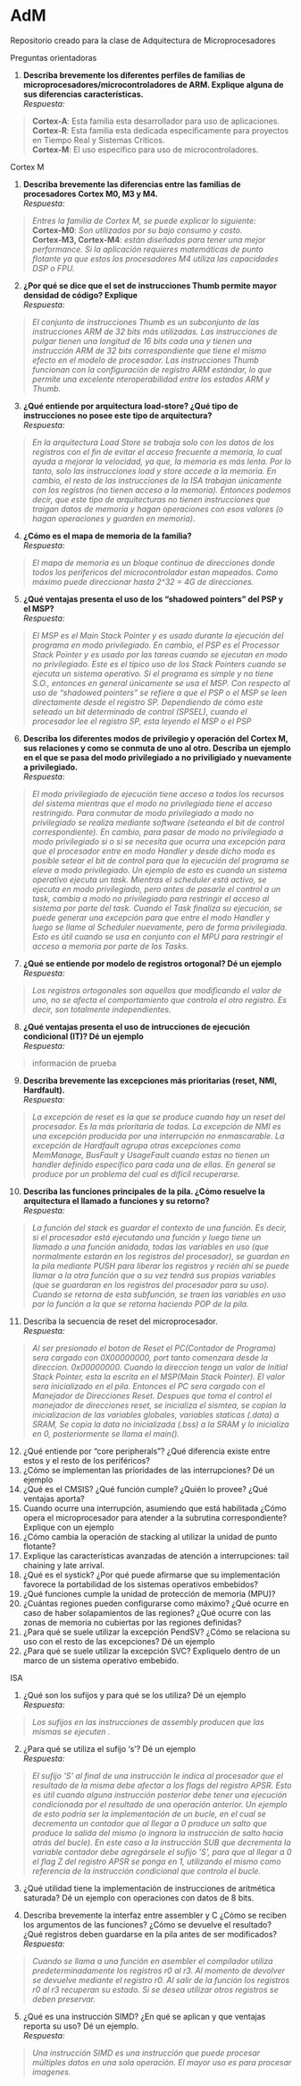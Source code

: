 # AdM
Repositorio creado para la clase de Adquitectura de Microprocesadores


Preguntas orientadoras
1. <b>Describa brevemente los diferentes perfiles de familias de
microprocesadores/microcontroladores de ARM. Explique alguna de sus diferencias características.</b>
<br/><em>Respuesta:</em>

> <b>Cortex-A</b>: Esta familia esta desarrollador para uso de aplicaciones.
> <br/>
> <b>Cortex-R</b>: Esta familia esta dedicada especificamente para proyectos en Tiempo Real y Sistemas Criticos.
> <br/>
> <b>Cortex-M</b>: El uso especifico para uso de microcontroladores.

Cortex M
1. <b>Describa brevemente las diferencias entre las familias de procesadores Cortex M0, M3 y M4. </b>
<br/><em>Respuesta:</em>

> <em>Entres la familia de Cortex M, se puede explicar lo siguiente: </em>
> <br/>
> <b>Cortex-M0</b>: <em>Son utilizados por su bajo consumo y costo.</em>
> <br/>
> <b>Cortex-M3, Cortex-M4</b>: <em>están diseñados para tener una mejor performance.  Si la aplicación requieres matemáticas de punto flotante ya que estos los procesadores M4 utiliza las capacidades DSP o FPU.</em>

2. <b>¿Por qué se dice que el set de instrucciones Thumb permite mayor densidad de código? Explique</b>
<br/><em>Respuesta:</em>

> <em>El conjunto de instrucciones Thumb es un subconjunto de las instrucciones ARM de 32 bits más utilizadas. Las instrucciones de pulgar tienen una longitud de 16 bits cada una y tienen una instrucción ARM de 32 bits correspondiente que tiene el mismo efecto en el modelo de procesador. Las instrucciones Thumb funcionan con la configuración de registro ARM estándar, lo que permite una excelente nteroperabilidad entre los estados ARM y Thumb.</em>

3. <b>¿Qué entiende por arquitectura load-store? ¿Qué tipo de instrucciones no posee este tipo de arquitectura?</b>
<br/><em>Respuesta: </em>

> <em>En la arquitectura Load Store se trabaja solo con los datos de los registros con el fin de evitar el acceso frecuente a memoria, lo cual ayuda a mejorar la velocidad, ya que, la memoria es más lenta. Por lo tanto, solo las instrucciones load y store accede a la memoria.  En cambio, el resto de las instrucciones de la ISA trabajan únicamente con los registros (no tienen acceso a la memoria).  Entonces podemos decir, que este tipo de arquitecturas no tienen instrucciones que traigan datos de memoria y hagan operaciones con esos valores (o hagan operaciones y guarden en memoria).</em>

4. <b>¿Cómo es el mapa de memoria de la familia?</b>
<br/><em>Respuesta: </em>

><em>El mapa de memoria es un bloque continuo de direcciones donde todos los perifericos del microcontrolador estan mapeados. Como máximo puede direccionar hasta 2^32 = 4G de direcciones.</em>

5. <b>¿Qué ventajas presenta el uso de los “shadowed pointers” del PSP y el MSP?</b>
<br/><em>Respuesta: </em><br/>

><em>El MSP es el Main Stack Pointer y es usado durante la ejecución del programa en modo privilegiado. En cambio, el PSP es el Processor Stack Pointer y es usado por las tareas cuando se ejecutan en modo no privilegiado. Este es el típico uso de los Stack Pointers cuando se ejecuta un sistema operativo. Si el programa es simple y no tiene S.O., entonces en general únicamente se usa el MSP. Con respecto al uso  de “shadowed pointers” se refiere a que el PSP o el MSP se leen directamente desde el registro SP. Dependiendo de cómo este seteado un bit determinado de control (SPSEL), cuando el procesador lee el registro SP, esta leyendo el MSP o el PSP</em>

6. <b>Describa los diferentes modos de privilegio y operación del Cortex M, sus relaciones y como se conmuta de uno al otro. Describa un ejemplo en el que se pasa del modo privilegiado a no priviligiado y nuevamente a privilegiado.</b>
<br/><em>Respuesta: </em><br/>

><em>El modo privilegiado de ejecución tiene acceso a todos los recursos del sistema mientras que el modo no privilegiado tiene el acceso restringido. Para conmutar de modo privilegiado a modo no privilegiado se realiza mediante software (seteando el bit de control correspondiente). En cambio, para pasar de modo no privilegiado a modo privilegiado si o si se necesita que ocurra una excepción para que el procesador entre en modo Handler y desde dicho modo es posible setear el bit de control para que la ejecución del programa se eleve a modo privilegiado. Un ejemplo de esto es cuando un sistema operativo ejecuta un task. Mientras el scheduler está activo, se ejecuta en modo privilegiado, pero antes de pasarle el control a un task, cambia a modo no privilegiado para restringir el acceso al sistema por parte del task. Cuando el Task finaliza su ejecución, se puede generar una excepción para que entre el modo Handler y luego se llame al Scheduler nuevamente, pero de forma privilegiada. Esto es útil cuando se usa en conjunto con el MPU para restringir el acceso a memoria por parte de los Tasks.</em>

7. <b>¿Qué se entiende por modelo de registros ortogonal? Dé un ejemplo</b>
<br/><em>Respuesta:</em><br/>

><em>Los registros ortogonales son aquellos que modificando el valor de uno, no se afecta el comportamiento que controla el otro registro. Es decir, son totalmente independientes.</em>

8. <b>¿Qué ventajas presenta el uso de intrucciones de ejecución condicional (IT)? Dé un ejemplo</b>
<br/><em>Respuesta:</em><br/>

>información de prueba

9. <b>Describa brevemente las excepciones más prioritarias (reset, NMI, Hardfault).</b>
<br/><em>Respuesta:</em><br/>

><em>La excepción de reset es la que se produce cuando hay un reset del procesador. Es la más prioritaria de todas. La excepción de NMI es una excepción producida por una interrupción no enmascarable. La excepción de Hardfault agrupa otras excepciones como MemManage, BusFault y UsageFault cuando estas no tienen un handler definido específico para cada una de ellas. En general se produce por un problema del cual es difícil recuperarse.</em>


10. <b>Describa las funciones principales de la pila. ¿Cómo resuelve la arquitectura el llamado a funciones y su retorno?</b>
<br><em>Respuesta:</em><br/>
> <em>La función del stack es guardar el contexto de una función. Es decir, si el procesador está ejecutando una función y luego tiene un llamado a una función anidada, todas las variables en uso (que normalmente estarán en los registros del procesador), se guardan en la pila mediante PUSH para liberar los registros y recién ahí se puede llamar a la otra función que a su vez tendrá sus propias variables (que se guardaran en los registros del procesador para su uso). Cuando se retorna de esta subfunción, se traen las variables en uso por la función a la que se retorna haciendo POP de la pila.</em>


11. Describa la secuencia de reset del microprocesador.
<br><em>Respuesta:</em><br/>

> <em>Al ser presionado el boton de Reset el PC(Contador de Programa) sera cargado con 0X00000000, port tanto comenzara desde la direccion. 0x00000000. Cuando la direccion tenga un valor de Initial Stack Pointer,  esta la escrita en el MSP(Main Stack Pointer).  El valor sera inicializado en el pila.  Entonces el PC sera cargado con el Manejador de Direcciones Reset.  Despues que toma el control el manejador de direcciones reset, se inicializa el sismtea, se copian la inicializacion de las variables globales, variables staticas (.data) a SRAM, Se copia la data no inicializada (.bss) a la SRAM y lo inicializa en 0, posteriormente se llama el main(). </em>

12. ¿Qué entiende por “core peripherals”? ¿Qué diferencia existe entre estos y el resto de
los periféricos?
13. ¿Cómo se implementan las prioridades de las interrupciones? Dé un ejemplo
14. ¿Qué es el CMSIS? ¿Qué función cumple? ¿Quién lo provee? ¿Qué ventajas aporta?
15. Cuando ocurre una interrupción, asumiendo que está habilitada ¿Cómo opera el
microprocesador para atender a la subrutina correspondiente? Explique con un ejemplo
17. ¿Cómo cambia la operación de stacking al utilizar la unidad de punto flotante?
18. Explique las características avanzadas de atención a interrupciones: tail chaining y late
arrival.
19. ¿Qué es el systick? ¿Por qué puede afirmarse que su implementación favorece la
portabilidad de los sistemas operativos embebidos?
20. ¿Qué funciones cumple la unidad de protección de memoria (MPU)?
21. ¿Cuántas regiones pueden configurarse como máximo? ¿Qué ocurre en caso de haber
solapamientos de las regiones? ¿Qué ocurre con las zonas de memoria no cubiertas por las
regiones definidas?
22. ¿Para qué se suele utilizar la excepción PendSV? ¿Cómo se relaciona su uso con el resto
de las excepciones? Dé un ejemplo
23. ¿Para qué se suele utilizar la excepción SVC? Expliquelo dentro de un marco de un
sistema operativo embebido.


ISA
1. ¿Qué son los sufijos y para qué se los utiliza? Dé un ejemplo
<br/><em>Respuesta:</em><br/>

><em>Los sufijos en las instrucciones de assembly producen que las mismas se ejecuten . </em>

2. ¿Para qué se utiliza el sufijo ‘s’? Dé un ejemplo
<br/><em>Respuesta:</em><br/>

><em>El sufijo 'S' al final de una instrucción le indica al procesador que el resultado de la misma debe afectar a los flags del registro APSR. Esto es útil cuando alguna instrucción posterior debe tener una ejecución condicionada por el resultado de una operación anterior.
Un ejemplo de esto podría ser la implementación de un bucle, en el cual se decrementa un contador que al llegar a 0 produce un salto que produce la salida del mismo (o ingnora la instrucción de salto hacia atrás del bucle). En este caso a la instrucción SUB que
decrementa la variable contador debe agregársele el sufijo 'S', para que al llegar a 0 el flag Z del registro APSR se ponga en 1, utilizando el mismo como referencia de la instrucción condicional que controla el bucle. </em>

3. ¿Qué utilidad tiene la implementación de instrucciones de aritmética saturada? Dé un
ejemplo con operaciones con datos de 8 bits.

4. Describa brevemente la interfaz entre assembler y C ¿Cómo se reciben los argumentos
de las funciones? ¿Cómo se devuelve el resultado? ¿Qué registros deben guardarse en la
pila antes de ser modificados?
<br/><em>Respuesta:</em><br/>

><em>Cuando se llama a una función en asembler el compilador utiliza predeterminadamente los registros r0 al r3. Al momento de devolver se devuelve mediante el registro r0. Al salir de la función los registros r0 al r3 recuperan su estado. Si se desea utilizar otros registros se deben preservar.</em>

5. ¿Qué es una instrucción SIMD? ¿En qué se aplican y que ventajas reporta su uso? Dé un
ejemplo.
<br/><em>Respuesta:</em><br/>

><em>Una instrucción SIMD es una instrucción que puede procesar múltiples datos en una sola operación. El mayor uso es para procesar imagenes.</em>
